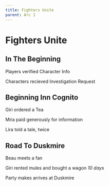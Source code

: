 ```yaml
---
title: Fighters Unite
parent: Arc 1
---
```


# Fighters Unite

## In The Beginning

Players verified Character Info

Characters recieved Investigation Request

## Beginning Inn Cognito

Giri ordered a Tea

Mira paid generously  for information
<!-- Will remember Grondar -->

Lira told a tale, twice
<!-- Will remember Xander -->

## Road To Duskmire

<!-- Xandar gains Tyezin info (already known) -->

Beau meets a fan

Giri rented mules and bought a wagon *10 days*

<!-- Giri has a vision -->

Party makes arrives at Duskmire
